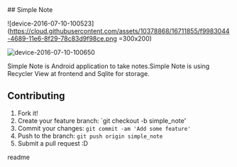 <snippet>
  <content>
## Simple Note


![device-2016-07-10-100523](https://cloud.githubusercontent.com/assets/10378868/16711855/f9983044-4689-11e6-8f29-78c83d9f98ce.png =300x200)

![device-2016-07-10-100650](https://cloud.githubusercontent.com/assets/10378868/16711862/2e4242c6-468a-11e6-9993-c4d664b8fa01.png)




Simple Note is Android application to take notes.Simple Note is using Recycler View at frontend  and Sqlite for storage.


## Contributing
1. Fork it!
2. Create your feature branch: `git checkout -b simple_note'
3. Commit your changes: `git commit -am 'Add some feature'`
4. Push to the branch: `git push origin simple_note`
5. Submit a pull request :D

</content>
  <tabTrigger>readme</tabTrigger>
</snippet>
